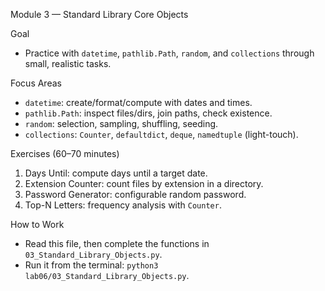 Module 3 — Standard Library Core Objects

Goal
- Practice with `datetime`, `pathlib.Path`, `random`, and `collections` through small, realistic tasks.

Focus Areas
- `datetime`: create/format/compute with dates and times.
- `pathlib.Path`: inspect files/dirs, join paths, check existence.
- `random`: selection, sampling, shuffling, seeding.
- `collections`: `Counter`, `defaultdict`, `deque`, `namedtuple` (light-touch).

Exercises (60–70 minutes)
1) Days Until: compute days until a target date.
2) Extension Counter: count files by extension in a directory.
3) Password Generator: configurable random password.
4) Top-N Letters: frequency analysis with `Counter`.

How to Work
- Read this file, then complete the functions in `03_Standard_Library_Objects.py`.
- Run it from the terminal: `python3 lab06/03_Standard_Library_Objects.py`.

